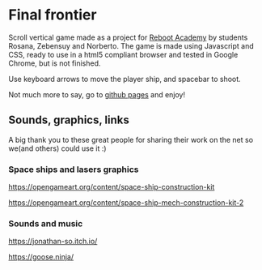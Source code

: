 # Final frontier

Scroll vertical game made as a project for [Reboot Academy](https://www.reboot.academy/) by students Rosana, Zebensuy and Norberto. The game is made using Javascript and CSS, ready to use in a html5 compliant browser and tested in Google Chrome, but is not finished.

Use keyboard arrows to move the player ship, and spacebar to shoot.

Not much more to say, go to [github pages](https://noxlp.github.io/ScrollVerticalGame/) and enjoy!

## Sounds, graphics, links
A big thank you to these great people for sharing their work on the net so we(and others) could use it :)

### Space ships and lasers graphics
https://opengameart.org/content/space-ship-construction-kit

https://opengameart.org/content/space-ship-mech-construction-kit-2

### Sounds and music
https://jonathan-so.itch.io/

https://goose.ninja/

